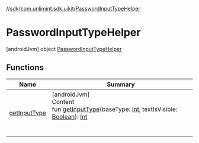 //[sdk](../../../index.md)/[com.unlimint.sdk.uikit](../index.md)/[PasswordInputTypeHelper](index.md)



# PasswordInputTypeHelper  
 [androidJvm] object [PasswordInputTypeHelper](index.md)   


## Functions  
  
|  Name |  Summary | 
|---|---|
| <a name="com.unlimint.sdk.uikit/PasswordInputTypeHelper/getInputType/#kotlin.Int#kotlin.Boolean/PointingToDeclaration/"></a>[getInputType](get-input-type.md)| <a name="com.unlimint.sdk.uikit/PasswordInputTypeHelper/getInputType/#kotlin.Int#kotlin.Boolean/PointingToDeclaration/"></a>[androidJvm]  <br>Content  <br>fun [getInputType](get-input-type.md)(baseType: [Int](https://kotlinlang.org/api/latest/jvm/stdlib/kotlin/-int/index.html), textIsVisible: [Boolean](https://kotlinlang.org/api/latest/jvm/stdlib/kotlin/-boolean/index.html)): [Int](https://kotlinlang.org/api/latest/jvm/stdlib/kotlin/-int/index.html)  <br><br><br>|

